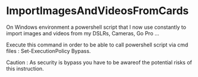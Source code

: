 # ImportImagesAndVideosFromCards

On Windows environment a powershell script that I now use constantly to import images and videos from my DSLRs, Cameras, Go Pro ...

Execute this command in order to be able to call powershell script via cmd files :
Set-ExecutionPolicy Bypass.

Caution : As security is bypass you have to be awareof the potential risks of this instruction.
